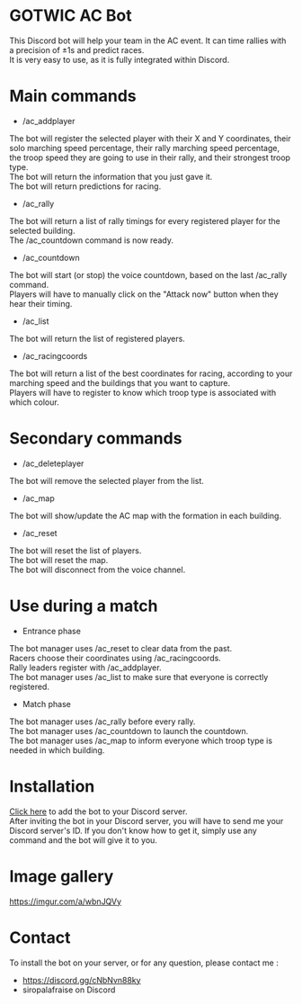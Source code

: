 # GOTWIC AC Bot

This Discord bot will help your team in the AC event. It can time rallies with a precision of ±1s and predict races.\
It is very easy to use, as it is fully integrated within Discord.

# Main commands

* /ac_addplayer

The bot will register the selected player with their X and Y coordinates, their solo marching speed percentage, their rally marching speed percentage, the troop speed they are going to use in their rally, and their strongest troop type.\
The bot will return the information that you just gave it.\
The bot will return predictions for racing.

* /ac_rally

The bot will return a list of rally timings for every registered player for the selected building.\
The /ac_countdown command is now ready.

* /ac_countdown

The bot will start (or stop) the voice countdown, based on the last /ac_rally command.\
Players will have to manually click on the "Attack now" button when they hear their timing.

* /ac_list

The bot will return the list of registered players.

* /ac_racingcoords

The bot will return a list of the best coordinates for racing, according to your marching speed and the buildings that you want to capture.\
Players will have to register to know which troop type is associated with which colour.

# Secondary commands

* /ac_deleteplayer

The bot will remove the selected player from the list.

* /ac_map

The bot will show/update the AC map with the formation in each building.

* /ac_reset

The bot will reset the list of players.\
The bot will reset the map.\
The bot will disconnect from the voice channel.

# Use during a match

* Entrance phase

The bot manager uses /ac_reset to clear data from the past.\
Racers choose their coordinates using /ac_racingcoords.\
Rally leaders register with /ac_addplayer.\
The bot manager uses /ac_list to make sure that everyone is correctly registered.

* Match phase

The bot manager uses /ac_rally before every rally.\
The bot manager uses /ac_countdown to launch the countdown.\
The bot manager uses /ac_map to inform everyone which troop type is needed in which building.

# Installation

[Click here](https://discord.com/api/oauth2/authorize?client_id=864522986995843113&permissions=3278848&scope=applications.commands%20bot) to add the bot to your Discord server.\
After inviting the bot in your Discord server, you will have to send me your Discord server's ID. If you don't know how to get it, simply use any command and the bot will give it to you.

# Image gallery

https://imgur.com/a/wbnJQVy

# Contact
To install the bot on your server, or for any question, please contact me :
* https://discord.gg/cNbNvn88ky
* siropalafraise on Discord

